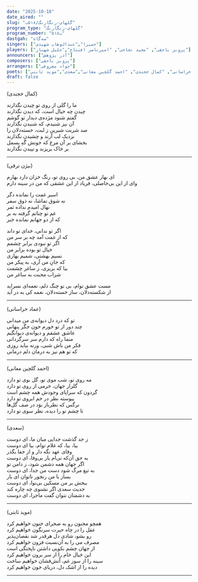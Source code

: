 ```yaml
---
date: "2025-10-18"
date_aired: ""
slug: "گلهای-رنگارنگ/۵۱۸ب"
program_type: "گلهای-رنگارنگ"
program_number: "۵۱۸ب"
dastgah: "سه‌گاه"
singers: ["حمیرا","عبدالوهاب شهیدی"]
players: ["پرویز یاحقی", "مجید نجاحی", "امیرناصر افتتاح","جلیل شهناز"]
announcers: ["آذر پژوهش"]
composers: ["پرویز یاحقی"]
arrangers: ["جواد معروفی"]
poets: ["بیژن ترقی", "عماد خراسانی", "کمال خجندی", "احمد گلچین معانی","سعدی","موید ثابتی"]
draft: false
---
```


(کمال خجندی)  

ما را گلی از روی تو چیدن نگذارند  
چیدن چه خیال است، که دیدن نگذارند  
گفتم شنود مژده‌ی دیدار تو گوشم  
آن نیز شنیدم، که شنیدن نگذارند  
صد شربت شیرین ز لبت، خسته‌دلان را  
نزدیک لب آرند و چشیدن نگذارند  
بخشای بر آن مرغ که خونش گَهِ بِسمل  
بر خاک بریزند و تپیدن نگذارند  

---  

(بیژن ترقی)  

ای بهار عشق من، بی روی تو، رنگ خزان دارد بهارم  
وای از این بی‌حاصلی، فریاد از این عشقی که من در سینه دارم  

اسیر غمت را نمانده دگر  
نه شوق تماشا، نه ذوق سفر  
نهال امیدم نداده ثمر  
غم تو چنانم گرفته به بر  
که از دو جهانم نمانده خبر  

اگر تو ندانی، خدای تو داند  
که از غمت آمد چه بر سر من  
اگر تو نبودی برابر چشمم  
خیال تو بوده برابر من  
نسیم بهشتی، شمیم بهاری  
که جانِ من آری، به پیکر من  
بیا که بریزی، ز ساغر چشمت  
شراب محبت به ساغر من    

مست عشق توام، بی تو چنگ دلم، نغمه‌ای نسراید  
از شکسته‌دلان، ساز خسته‌دلان، نغمه کی به در آید  

---  

(عماد خراسانی)  

تو که درد دل دیوانه‌ی من میدانی  
چند دور از تو خورم خون جگر پنهانی  
عاشق عشقم و دیوانه‌ی دیوانگیم  
منما راه که دارم سر سرگردانی  
فکر من باش شبی، ورنه بیاید روزی  
که تو هم نیز به درمان دلم درمانی  

---

(احمد گلچین معانی)  

مه روی تو، شب موی تو، گل بوی تو دارد  
گلزار جهان، خرمی از روی تو دارد  
گردون که سراپای وجودش همه چشم است  
پیوسته نظر در خم ابروی تو دارد  
نرگس که نظرباز بوَد در صف گل‌ها  
تا چشم تو را دیده، نظر سوی تو دارد  

---  

(سعدی)

ز حد گذشت جدایی میان ما، ای دوست  
بیا، بیا، که غلام توام، بیا ای دوست  
وفای عهد نگه دار و از جفا بگذر  
به حق آن‌که نی‌ام یار بی‌وفا، ای دوست  
اگر جهان همه دشمن شود، ز دامن تو  
به تیغ مرگ شود دست من جدا، ای دوست  
بساز با من رنجور ناتوان ای یار  
ببخش بر من مسکین بی‌نوا، ای دوست  
حدیث سعدی اگر نشنوی چه چاره کند  
به دشمنان نتوان گفت ماجرا، ای دوست

---

(موید ثابتی)

همچو مجنون رو به صحرای جنون خواهیم کرد  
عقل را در چاه حیرت سرنگون خواهیم کرد  
رو بشو، شادی دل هرقدر شد نقصان‌پذیر  
مصرف می را به آن‌نسبت فزون خواهیم کرد  
از جهان چشم نکویی داشتن ناپختگی است  
این خیال خام را از سر برون خواهیم کرد  
سینه را از سوز غم، آتش‌فشان خواهیم ساخت  
دیده را از اشک دل، دریای خون خواهیم کرد  

---